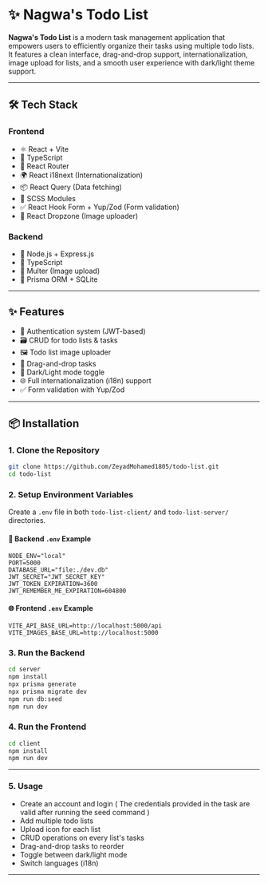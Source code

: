# ✨ Nagwa's Todo List

**Nagwa's Todo List** is a modern task management application that empowers users to efficiently organize their tasks using multiple todo lists. It features a clean interface, drag-and-drop support, internationalization, image upload for lists, and a smooth user experience with dark/light theme support.

---

## 🛠️ Tech Stack

### Frontend
- ⚛️ React + Vite  
- 🧠 TypeScript  
- 🔄 React Router  
- 🌍 React i18next (Internationalization)  
- 📦 React Query (Data fetching)  
- 💅 SCSS Modules  
- ✅ React Hook Form + Yup/Zod (Form validation)  
- 📁 React Dropzone (Image uploader)

### Backend
- 🚀 Node.js + Express.js  
- 🔐 TypeScript  
- 📂 Multer (Image upload)  
- 🧱 Prisma ORM + SQLite  

---

## ✨ Features

- 🔐 Authentication system (JWT-based)  
- 🗃️ CRUD for todo lists & tasks  
- 🖼️ Todo list image uploader  
- 🧲 Drag-and-drop tasks  
- 🌙 Dark/Light mode toggle  
- 🌐 Full internationalization (i18n) support  
- ✅ Form validation with Yup/Zod  

---

## 📦 Installation

### 1. Clone the Repository

```bash
git clone https://github.com/ZeyadMohamed1805/todo-list.git
cd todo-list
```

### 2. Setup Environment Variables

Create a `.env` file in both `todo-list-client/` and `todo-list-server/` directories.

#### 🔐 Backend `.env` Example

```
NODE_ENV="local"
PORT=5000
DATABASE_URL="file:./dev.db"
JWT_SECRET="JWT_SECRET_KEY"
JWT_TOKEN_EXPIRATION=3600
JWT_REMEMBER_ME_EXPIRATION=604800
```

#### 🌐 Frontend `.env` Example

```
VITE_API_BASE_URL=http://localhost:5000/api
VITE_IMAGES_BASE_URL=http://localhost:5000
```

### 3. Run the Backend

```bash
cd server
npm install
npx prisma generate
npx prisma migrate dev
npm run db:seed
npm run dev
```

### 4. Run the Frontend

```bash
cd client
npm install
npm run dev
```

---

### 5. Usage

- Create an account and login ( The credentials provided in the task are valid after running the seed command )  
- Add multiple todo lists  
- Upload icon for each list  
- CRUD operations on every list's tasks
- Drag-and-drop tasks to reorder  
- Toggle between dark/light mode  
- Switch languages (i18n)

---